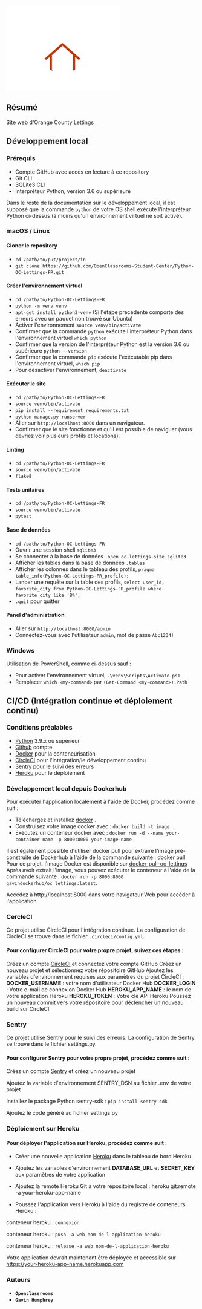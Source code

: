    ![Getting Started](img/oc_lettings_logo_dark.png)

## Résumé

Site web d'Orange County Lettings

## Développement local

### Prérequis

- Compte GitHub avec accès en lecture à ce repository
- Git CLI
- SQLite3 CLI
- Interpréteur Python, version 3.6 ou supérieure

Dans le reste de la documentation sur le développement local, il est supposé que la commande `python` de votre OS shell exécute l'interpréteur Python ci-dessus (à moins qu'un environnement virtuel ne soit activé).

### macOS / Linux

#### Cloner le repository

- `cd /path/to/put/project/in`
- `git clone https://github.com/OpenClassrooms-Student-Center/Python-OC-Lettings-FR.git`

#### Créer l'environnement virtuel

- `cd /path/to/Python-OC-Lettings-FR`
- `python -m venv venv`
- `apt-get install python3-venv` (Si l'étape précédente comporte des erreurs avec un paquet non trouvé sur Ubuntu)
- Activer l'environnement `source venv/bin/activate`
- Confirmer que la commande `python` exécute l'interpréteur Python dans l'environnement virtuel
`which python`
- Confirmer que la version de l'interpréteur Python est la version 3.6 ou supérieure `python --version`
- Confirmer que la commande `pip` exécute l'exécutable pip dans l'environnement virtuel, `which pip`
- Pour désactiver l'environnement, `deactivate`

#### Exécuter le site

- `cd /path/to/Python-OC-Lettings-FR`
- `source venv/bin/activate`
- `pip install --requirement requirements.txt`
- `python manage.py runserver`
- Aller sur `http://localhost:8000` dans un navigateur.
- Confirmer que le site fonctionne et qu'il est possible de naviguer (vous devriez voir plusieurs profils et locations).

#### Linting

- `cd /path/to/Python-OC-Lettings-FR`
- `source venv/bin/activate`
- `flake8`

#### Tests unitaires

- `cd /path/to/Python-OC-Lettings-FR`
- `source venv/bin/activate`
- `pytest`

#### Base de données

- `cd /path/to/Python-OC-Lettings-FR`
- Ouvrir une session shell `sqlite3`
- Se connecter à la base de données `.open oc-lettings-site.sqlite3`
- Afficher les tables dans la base de données `.tables`
- Afficher les colonnes dans le tableau des profils, `pragma table_info(Python-OC-Lettings-FR_profile);`
- Lancer une requête sur la table des profils, `select user_id, favorite_city from
  Python-OC-Lettings-FR_profile where favorite_city like 'B%';`
- `.quit` pour quitter

#### Panel d'administration

- Aller sur `http://localhost:8000/admin`
- Connectez-vous avec l'utilisateur `admin`, mot de passe `Abc1234!`

### Windows

Utilisation de PowerShell, comme ci-dessus sauf :

- Pour activer l'environnement virtuel, `.\venv\Scripts\Activate.ps1` 
- Remplacer `which <my-command>` par `(Get-Command <my-command>).Path`


## **CI/CD (Intégration continue et déploiement continu)**
 ### **Conditions préalables**
  - [Python](https://www.python.org/doc/) 3.9.x ou supérieur
  - [Github](https://docs.github.com/en/desktop) compte
  - [Docker](https://docs.docker.com/get-docker/) pour la conteneurisation
  - [CircleCI](https://circleci.com/developer) pour l'intégration/le développement continu
  - [Sentry](https://sentry.io/welcome/) pour le suivi des erreurs
  - [Heroku](https://devcenter.heroku.com/) pour le déploiement

 ### **Développement local depuis Dockerhub**

  Pour exécuter l'application localement à l'aide de Docker, procédez comme suit :

  - Téléchargez et installez [docker](https://docs.docker.com/get-docker/) .
  - Construisez votre image docker avec : `docker build -t image .`
  - Exécutez un conteneur docker avec : `docker run -d --name your-container-name -p 8000:8000 your-image-name`

  Il est également possible d'utiliser docker pull pour extraire l'image pré-construite de Dockerhub à l'aide de la commande suivante :
  docker pull <nom-image>
  Pour ce projet, l'image Docker est disponible sur [docker-pull-oc_lettings](https://hub.docker.com/r/gavindockerhub/oc_lettings/tags)
  Après avoir extrait l'image, vous pouvez exécuter le conteneur à l'aide de la commande suivante :
  `docker run -p 8000:8000 gavindockerhub/oc_lettings:latest`.

  Accédez à http://localhost:8000 dans votre navigateur Web pour accéder à l'application

  ### **CercleCI**
  Ce projet utilise CircleCI pour l'intégration continue.
  La configuration de CircleCI se trouve dans le fichier `.circleci/config.yml`.

  #### **Pour configurer CircleCI pour votre propre projet, suivez ces étapes :**

  Créez un compte [CircleCI](https://circleci.com/developer) et connectez votre compte GitHub
  Créez un nouveau projet et sélectionnez votre répositoire GitHub
  Ajoutez les variables d'environnement requises aux paramètres du projet CircleCI :
  **DOCKER_USERNAME** : votre nom d'utilisateur Docker Hub
  **DOCKER_LOGIN** : Votre e-mail de connexion Docker Hub
  **HEROKU_APP_NAME** : le nom de votre application Heroku
  **HEROKU_TOKEN** : Votre clé API Heroku
  Poussez un nouveau commit vers votre répositoire pour déclencher un nouveau build sur CircleCI

  ### **Sentry**
  Ce projet utilise Sentry pour le suivi des erreurs. La configuration de Sentry se trouve dans le fichier settings.py.

  #### **Pour configurer Sentry pour votre propre projet, procédez comme suit :**

  Créez un compte [Sentry](https://sentry.io/welcome/) et créez un nouveau projet

  Ajoutez la variable d'environnement SENTRY_DSN au fichier .env de votre projet

  Installez le package Python sentry-sdk : `pip install sentry-sdk`

  Ajoutez le code généré au fichier settings.py 

  ### **Déploiement sur Heroku**

  #### **Pour déployer l'application sur Heroku, procédez comme suit :**

  - Créer une nouvelle application [Heroku](https://devcenter.heroku.com/) dans le tableau de bord Heroku

  - Ajoutez les variables d'environnement **DATABASE_URL** et **SECRET_KEY** aux paramètres de votre application

  - Ajoutez la remote Heroku Git à votre répositoire local : heroku git:remote -a your-heroku-app-name

  - Poussez l'application vers Heroku à l'aide du registre de conteneurs Heroku :

  conteneur heroku : `connexion`

  conteneur heroku : `push -a web nom-de-l-application-heroku`

  conteneur heroku : `release -a web nom-de-l-application-heroku`

  Votre application devrait maintenant être déployée et accessible sur https://your-heroku-app-name.herokuapp.com

### **Auteurs**

  - **`Openclassrooms`**
  - **`Gavin Humphrey`**

